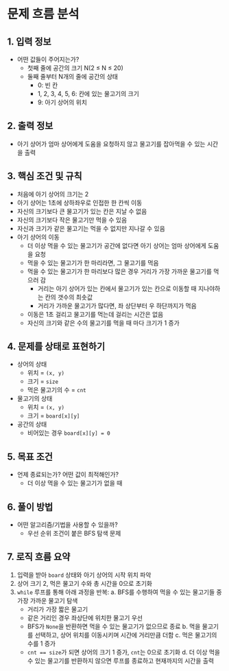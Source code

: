 # 문제 흐름 분석

## 1. 입력 정보
- 어떤 값들이 주어지는가?
  - 첫째 줄에 공간의 크기 N(2 ≤ N ≤ 20)
  - 둘째 줄부터 N개의 줄에 공간의 상태
    - 0: 빈 칸
    - 1, 2, 3, 4, 5, 6: 칸에 있는 물고기의 크기
    - 9: 아기 상어의 위치

## 2. 출력 정보
- 아기 상어가 엄마 상어에게 도움을 요청하지 않고 물고기를 잡아먹을 수 있는 시간을 출력

## 3. 핵심 조건 및 규칙
- 처음에 아기 상어의 크기는 2
- 아기 상어는 1초에 상하좌우로 인접한 한 칸씩 이동
- 자신의 크기보다 큰 물고기가 있는 칸은 지날 수 없음
- 자신의 크기보다 작은 물고기만 먹을 수 있음
- 자신과 크기가 같은 물고기는 먹을 수 없지만 지나갈 수 있음
- 아기 상어의 이동
  - 더 이상 먹을 수 있는 물고기가 공간에 없다면 아기 상어는 엄마 상어에게 도움을 요청
  - 먹을 수 있는 물고기가 한 마리라면, 그 물고기를 먹음
  - 먹을 수 있는 물고기가 한 마리보다 많은 경우 거리가 가장 가까운 물고기를 먹으러 감
    - 거리는 아기 상어가 있는 칸에서 물고기가 있는 칸으로 이동할 때 지나야하는 칸의 갯수의 최솟값
    - 거리가 가까운 물고기가 많다면, 좌 상단부터 우 하단까지가 먹음
  - 이동은 1초 걸리고 물고기를 먹는데 걸리는 시간은 없음
  - 자신의 크기와 같은 수의 물고기를 먹을 때 마다 크기가 1 증가

## 4. 문제를 상태로 표현하기
- 상어의 상태
  - 위치 = `(x, y)`
  - 크기 = `size`
  - 먹은 물고기의 수 = `cnt`
- 물고기의 상태
  - 위치 = `(x, y)`
  - 크기 = `board[x][y]`
- 공간의 상태
  - 비어있는 경우 `board[x][y] = 0`

## 5. 목표 조건
- 언제 종료되는가? 어떤 값이 최적해인가?
  - 더 이상 먹을 수 있는 물고기가 없을 때

## 6. 풀이 방법
- 어떤 알고리즘/기법을 사용할 수 있을까?
  - 우선 순위 조건이 붙은 BFS 탐색 문제

## 7. 로직 흐름 요약
1. 입력을 받아 `board` 상태와 아기 상어의 시작 위치 파악
2. 상어 크기 2, 먹은 물고기 수와 총 시간을 0으로 초기화
3. `while` 루프를 통해 아래 과정을 반복:
  a. BFS를 수행하여 먹을 수 있는 물고기들 중 가장 가까운 물고기 탐색
    - 거리가 가장 짧은 물고기
    - 같은 거리인 경우 좌상단에 위치한 물고기 우선
    - BFS가 `None`을 반환하면 먹을 수 있는 물고기가 없으므로 종료
  b. 먹을 물고기를 선택하고, 상어 위치를 이동시키며 시간에 거리만큼 더함
  c. 먹은 물고기의 수를 1 증가
    - `cnt == size`가 되면 상어의 크기 1 증가, `cnt`는 0으로 초기화
  d. 더 이상 먹을 수 있는 물고기를 반환하지 않으면 루프를 종료하고 현재까지의 시간을 출력